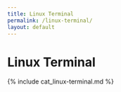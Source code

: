 ```yaml
---
title: Linux Terminal
permalink: /linux-terminal/
layout: default
---
```


# Linux Terminal

{% include cat_linux-terminal.md %}

